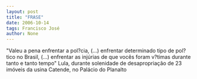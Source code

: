 ```yaml
---
layout: post
title: "FRASE"
date: 2006-10-14
tags: Francisco José
author: None
---
```

\"Valeu a pena enfrentar a pol?cia, (...) enfrentar determinado tipo de pol?tico no Brasil, (...) enfrentar as injúrias de que vocês foram v?timas durante tanto e tanto tempo\"
Lula, durante solenidade de desapropriação de 23 imóveis da usina Catende, no Palácio do Planalto 